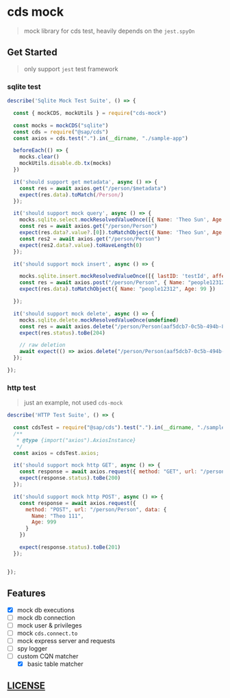 # cds mock

> mock library for cds test, heavily depends on the `jest.spyOn`


## Get Started

> only support `jest` test framework

### sqlite test


```js
describe('Sqlite Mock Test Suite', () => {

  const { mockCDS, mockUtils } = require("cds-mock")

  const mocks = mockCDS("sqlite")
  const cds = require("@sap/cds")
  const axios = cds.test(".").in(__dirname, "./sample-app")

  beforeEach(() => {
    mocks.clear()
    mockUtils.disable.db.tx(mocks)
  })

  it('should support get metadata', async () => {
    const res = await axios.get("/person/$metadata")
    expect(res.data).toMatch(/Person/)
  });

  it('should support mock query', async () => {
    mocks.sqlite.select.mockResolvedValueOnce([{ Name: 'Theo Sun', Age: 19 }])
    const res = await axios.get("/person/Person")
    expect(res.data?.value?.[0]).toMatchObject({ Name: 'Theo Sun', Age: 19 })
    const res2 = await axios.get("/person/Person")
    expect(res2.data?.value).toHaveLength(0)
  });

  it('should support mock insert', async () => {

    mocks.sqlite.insert.mockResolvedValueOnce([{ lastID: 'testId', affectedRows: 1 }])
    const res = await axios.post("/person/Person", { Name: "people12312", Age: 99 })
    expect(res.data).toMatchObject({ Name: "people12312", Age: 99 })

  });

  it('should support mock delete', async () => {
    mocks.sqlite.delete.mockResolvedValueOnce(undefined)
    const res = await axios.delete("/person/Person(aaf5dcb7-0c5b-494b-81f8-54dc5ff4c7e3)")
    expect(res.status).toBe(204)

    // raw deletion
    await expect(() => axios.delete("/person/Person(aaf5dcb7-0c5b-494b-81f8-54dc5ff4c7e3)")).rejects.toThrowError("404 - Not Found")
  });

});
```

### http test

> just an example, not used `cds-mock`

```js
describe('HTTP Test Suite', () => {

  const cdsTest = require("@sap/cds").test(".").in(__dirname, "./sample-app")
  /**
   * @type {import("axios").AxiosInstance}
   */
  const axios = cdsTest.axios;

  it('should support mock http GET', async () => {
    const response = await axios.request({ method: "GET", url: "/person/Person" })
    expect(response.status).toBe(200)
  });

  it('should support mock http POST', async () => {
    const response = await axios.request({
      method: "POST", url: "/person/Person", data: {
        Name: "Theo 111",
        Age: 999
      }
    })

    expect(response.status).toBe(201)
  });


});
```


## Features

- [x] mock db executions
- [ ] mock db connection
- [ ] mock user & privileges
- [ ] mock `cds.connect.to`
- [ ] mock express server and requests
- [ ] spy logger
- [ ] custom CQN matcher
  - [x] basic table matcher

## [LICENSE](./LICENSE)
